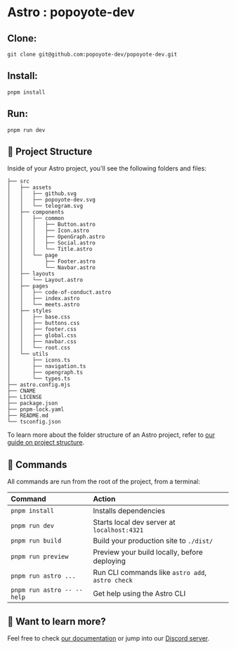 # Astro : popoyote-dev


## Clone:
```
git clone git@github.com:popoyote-dev/popoyote-dev.git
```

## Install:

```
pnpm install
```

## Run:
```
pnpm run dev
```



## 🚀 Project Structure

Inside of your Astro project, you'll see the following folders and files:

```text
├── src
│   ├── assets
│   │   ├── github.svg
│   │   ├── popoyote-dev.svg
│   │   └── telegram.svg
│   ├── components
│   │   ├── common
│   │   │   ├── Button.astro
│   │   │   ├── Icon.astro
│   │   │   ├── OpenGraph.astro
│   │   │   ├── Social.astro
│   │   │   └── Title.astro
│   │   └── page
│   │       ├── Footer.astro
│   │       └── Navbar.astro
│   ├── layouts
│   │   └── Layout.astro
│   ├── pages
│   │   ├── code-of-conduct.astro
│   │   ├── index.astro
│   │   └── meets.astro
│   ├── styles
│   │   ├── base.css
│   │   ├── buttons.css
│   │   ├── footer.css
│   │   ├── global.css
│   │   ├── navbar.css
│   │   └── root.css
│   └── utils
│       ├── icons.ts
│       ├── navigation.ts
│       ├── opengraph.ts
│       └── types.ts
├── astro.config.mjs
├── CNAME
├── LICENSE
├── package.json
├── pnpm-lock.yaml
├── README.md
└── tsconfig.json
```

To learn more about the folder structure of an Astro project, refer to [our guide on project structure](https://docs.astro.build/en/basics/project-structure/).

## 🧞 Commands

All commands are run from the root of the project, from a terminal:

| Command                   | Action                                           |
| :------------------------ | :----------------------------------------------- |
| `pnpm install`             | Installs dependencies                            |
| `pnpm run dev`             | Starts local dev server at `localhost:4321`      |
| `pnpm run build`           | Build your production site to `./dist/`          |
| `pnpm run preview`         | Preview your build locally, before deploying     |
| `pnpm run astro ...`       | Run CLI commands like `astro add`, `astro check` |
| `pnpm run astro -- --help` | Get help using the Astro CLI                     |

## 👀 Want to learn more?

Feel free to check [our documentation](https://docs.astro.build) or jump into our [Discord server](https://astro.build/chat).